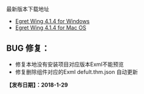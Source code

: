 最新版本下载地址

- [Egret Wing 4.1.4 for Windows](http://tool.egret-labs.org/EgretWing/electron/EgretWing-v4.1.4.exe?d=0707)
- [Egret Wing 4.1.4 for Mac OS](http://tool.egret-labs.org/EgretWing/electron/EgretWing-v4.1.4.dmg?d=0707)


## BUG 修复：

- 修复本地没有安装项目对应版本Exml不能预览
- 修复删除组件对应的Exml defult.thm.json 自动更新

**【发布日期】：2018-1-29**
